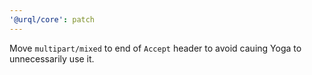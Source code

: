 ```yaml
---
'@urql/core': patch
---
```


Move `multipart/mixed` to end of `Accept` header to avoid cauing Yoga to unnecessarily use it.
